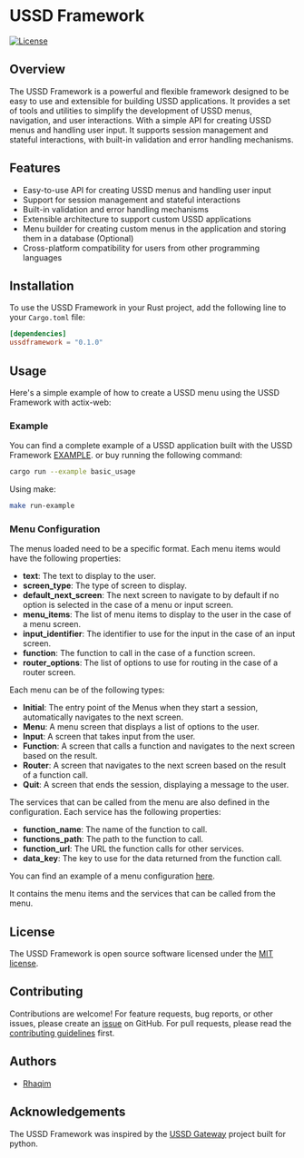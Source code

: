 # USSD Framework

[![License](https://img.shields.io/badge/license-MIT-blue.svg)](LICENSE)

## Overview

The USSD Framework is a powerful and flexible framework designed to be easy to use and extensible for building USSD applications. It provides a set of tools and utilities to simplify the development of USSD menus, navigation, and user interactions. With a simple API for creating USSD menus and handling user input. It supports session management and stateful interactions, with built-in validation and error handling mechanisms.

## Features

- Easy-to-use API for creating USSD menus and handling user input
- Support for session management and stateful interactions
- Built-in validation and error handling mechanisms
- Extensible architecture to support custom USSD applications
- Menu builder for creating custom menus in the application and storing them in a database (Optional)
- Cross-platform compatibility for users from other programming languages

## Installation

To use the USSD Framework in your Rust project, add the following line to your `Cargo.toml` file:

```toml
[dependencies]
ussdframework = "0.1.0"
```

## Usage

Here's a simple example of how to create a USSD menu using the USSD Framework with actix-web:

### Example

You can find a complete example of a USSD application built with the USSD Framework [EXAMPLE](examples). or buy running the following command:

```bash
cargo run --example basic_usage
```

Using make:

```bash
make run-example
```

### Menu Configuration

The menus loaded need to be a specific format. Each menu items would have the following properties:

- **text**: The text to display to the user.
- **screen_type**: The type of screen to display.
- **default_next_screen**: The next screen to navigate to by default if no option is selected in the case of a menu or input screen.
- **menu_items**: The list of menu items to display to the user in the case of a menu screen.
- **input_identifier**: The identifier to use for the input in the case of an input screen.
- **function**: The function to call in the case of a function screen.
- **router_options**: The list of options to use for routing in the case of a router screen.

Each menu can be of the following types:

- **Initial**: The entry point of the Menus when they start a session, automatically navigates to the next screen.
- **Menu**: A menu screen that displays a list of options to the user.
- **Input**: A screen that takes input from the user.
- **Function**: A screen that calls a function and navigates to the next screen based on the result.
- **Router**: A screen that navigates to the next screen based on the result of a function call.
- **Quit**: A screen that ends the session, displaying a message to the user.

The services that can be called from the menu are also defined in the configuration. Each service has the following properties:

- **function_name**: The name of the function to call.
- **functions_path**: The path to the function to call.
- **function_url**: The URL the function calls for other services.
- **data_key**: The key to use for the data returned from the function call.

You can find an example of a menu configuration [here](examples/data/menu.json).

It contains the menu items and the services that can be called from the menu.

## License

The USSD Framework is open source software licensed under the [MIT license](LICENSE).

## Contributing

Contributions are welcome! For feature requests, bug reports, or other issues, please create an [issue](https://github.com/Rhaqim/ussdframework/issues) on GitHub. For pull requests, please read the [contributing guidelines](CONTRIBUTING.md) first.

## Authors

- [Rhaqim](https://rhaqim.com)

## Acknowledgements

The USSD Framework was inspired by the [USSD Gateway](https://github.com/ussd/ussdgateway) project built for python.
